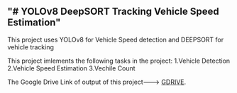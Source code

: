 "# YOLOv8 DeepSORT Tracking Vehicle Speed Estimation"
-----------------------------------------------------------------------------------
This project uses YOLOv8 for Vehicle Speed detection and DEEPSORT for vehicle tracking

This project imlements the following tasks in the project:
  1.Vehicle Detection
  2.Vehicle Speed Estimation
  3.Vechile Count

The Google Drive Link of output of this project--->  [GDRIVE](https://drive.google.com/file/d/1-6N9kD0TPRUlUi8Zk5bHbasIZc9W7qAW/view?usp=drive_link).
